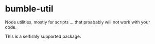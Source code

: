 # bumble-util
Node utilities, mostly for scripts ... that proabably will not work with your code.

This is a selfishly supported package.


